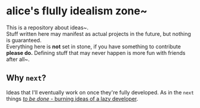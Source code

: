 # alice's flully idealism zone~

This is a repository about ideas~.  
Stuff written here may manifest as actual projects in the future, but nothing is guaranteed.  
Everything here is **not** set in stone, if you have something to contribute **please do.** Defining stuff that may never happen is more fun with friends after all~.  

## Why `next`?

Ideas that I'll eventually work on once they're fully developed. As in the `next` things [*to be done* - burning ideas of a lazy developer](https://www.marxists.org/archive/lenin/works/1901/witbd/).  

